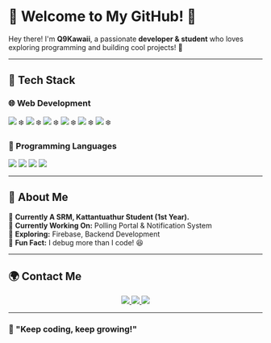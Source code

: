 # 🌟 Welcome to My GitHub! 🌟  

Hey there! I'm **Q9Kawaii**, a passionate **developer & student** who loves exploring programming and building cool projects! 🚀  

---

## 🚀 Tech Stack  

### 🌐 Web Development  
<p align="left">
  <img src="https://img.shields.io/badge/HTML5-E34F26?style=for-the-badge&logo=html5&logoColor=white" />  ❄️      
  <img src="https://img.shields.io/badge/CSS3-1572B6?style=for-the-badge&logo=css3&logoColor=white" />  ❄️
  <img src="https://img.shields.io/badge/JavaScript-F7DF1E?style=for-the-badge&logo=javascript&logoColor=black" />  ❄️
  <img src="https://img.shields.io/badge/TypeScript-3178C6?style=for-the-badge&logo=typescript&logoColor=white" />  ❄️
  <img src="https://img.shields.io/badge/React-20232A?style=for-the-badge&logo=react&logoColor=61DAFB" />  ❄️
  <img src="https://img.shields.io/badge/Tailwind_CSS-06B6D4?style=for-the-badge&logo=tailwindcss&logoColor=white" />  ❄️
</p>

### 📌 Programming Languages  
<p align="left">
  <img src="https://img.shields.io/badge/Java-ED8B00?style=for-the-badge&logo=java&logoColor=white" />  
  <img src="https://img.shields.io/badge/Python-3776AB?style=for-the-badge&logo=python&logoColor=white" />  
  <img src="https://img.shields.io/badge/C-00599C?style=for-the-badge&logo=c&logoColor=white" />  
  <img src="https://img.shields.io/badge/C++-00599C?style=for-the-badge&logo=c%2B%2B&logoColor=white" />  
</p>

---

## 📌 About Me  
🔹 **Currently A SRM, Kattantuathur Student (1st Year).**  
🔹 **Currently Working On:** Polling Portal & Notification System  
🔹 **Exploring:** Firebase, Backend Development  
🔹 **Fun Fact:** I debug more than I code! 😆  

---

## 🌍 Contact Me  
<p align="center">
  <a href="https://www.instagram.com/technoslive_/">
    <img src="https://img.shields.io/badge/Instagram-E4405F?style=for-the-badge&logo=instagram&logoColor=white" />
  </a>  
  <a href="https://www.linkedin.com/in/yash-dingar-946688276/">
    <img src="https://img.shields.io/badge/LinkedIn-0A66C2?style=for-the-badge&logo=linkedin&logoColor=white" />
  </a>  
  <a href="https://x.com/q9kawaii">
    <img src="https://img.shields.io/badge/Twitter-1DA1F2?style=for-the-badge&logo=twitter&logoColor=white" />
  </a>  
</p>

---

### 🚀 "Keep coding, keep growing!"  

